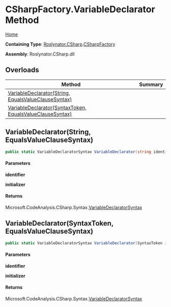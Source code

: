 # CSharpFactory\.VariableDeclarator Method

[Home](../../../../README.md)

**Containing Type**: [Roslynator.CSharp](../../README.md)\.[CSharpFactory](../README.md)

**Assembly**: Roslynator\.CSharp\.dll

## Overloads

| Method | Summary |
| ------ | ------- |
| [VariableDeclarator(String, EqualsValueClauseSyntax)](#Roslynator_CSharp_CSharpFactory_VariableDeclarator_System_String_Microsoft_CodeAnalysis_CSharp_Syntax_EqualsValueClauseSyntax_) | |
| [VariableDeclarator(SyntaxToken, EqualsValueClauseSyntax)](#Roslynator_CSharp_CSharpFactory_VariableDeclarator_Microsoft_CodeAnalysis_SyntaxToken_Microsoft_CodeAnalysis_CSharp_Syntax_EqualsValueClauseSyntax_) | |

## VariableDeclarator\(String, EqualsValueClauseSyntax\)<a name="Roslynator_CSharp_CSharpFactory_VariableDeclarator_System_String_Microsoft_CodeAnalysis_CSharp_Syntax_EqualsValueClauseSyntax_"></a>

```csharp
public static VariableDeclaratorSyntax VariableDeclarator(string identifier, EqualsValueClauseSyntax initializer)
```

#### Parameters

**identifier**



**initializer**



#### Returns

Microsoft\.CodeAnalysis\.CSharp\.Syntax\.[VariableDeclaratorSyntax](https://docs.microsoft.com/en-us/dotnet/api/microsoft.codeanalysis.csharp.syntax.variabledeclaratorsyntax)

## VariableDeclarator\(SyntaxToken, EqualsValueClauseSyntax\)<a name="Roslynator_CSharp_CSharpFactory_VariableDeclarator_Microsoft_CodeAnalysis_SyntaxToken_Microsoft_CodeAnalysis_CSharp_Syntax_EqualsValueClauseSyntax_"></a>

```csharp
public static VariableDeclaratorSyntax VariableDeclarator(SyntaxToken identifier, EqualsValueClauseSyntax initializer)
```

#### Parameters

**identifier**



**initializer**



#### Returns

Microsoft\.CodeAnalysis\.CSharp\.Syntax\.[VariableDeclaratorSyntax](https://docs.microsoft.com/en-us/dotnet/api/microsoft.codeanalysis.csharp.syntax.variabledeclaratorsyntax)

